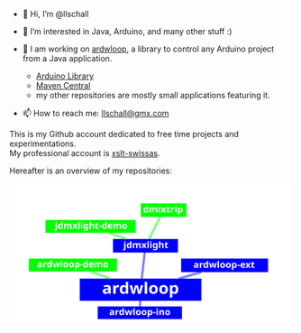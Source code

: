 - 👋 Hi, I’m @llschall
- 👀 I’m interested in Java, Arduino, and many other stuff :)
- 🌱 I am working on [ardwloop](https://llschall.github.io/ardwloop), a library to control any Arduino project from a Java application.
  - [Arduino Library](https://docs.arduino.cc/libraries/ardwloop)
  - [Maven Central](https://central.sonatype.com/namespace/io.github.llschall)
  - my other repositories are mostly small applications featuring it.
    
- 📫 How to reach me: llschall@gmx.com

This is my Github account dedicated to free time projects and experimentations.<br>
My professional account is [xslt-swissas](https://github.com/xslt-swissas).

Hereafter is an overview of my repositories:

![Overview](https://github.com/llschall/llschall/blob/main/overview.png?raw=true)



<!---
llschall/llschall is a ✨ special ✨ repository because its `README.md` (this file) appears on your GitHub profile.
You can click the Preview link to take a look at your changes.
--->
